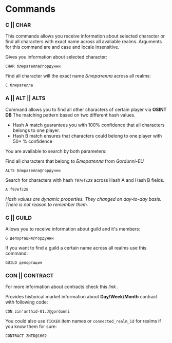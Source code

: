 # Commands

### C || CHAR

This commands allows you receive information about selected character or find all characters with exact name across all avaliable realms.
Arguments for this command are and case and locale insensitive.

Gives you information about selected character:
```
CHAR блюрателла@гордунни
```

Find all character will the exact name *Блюрателла* across all realms:
```
C блюрателла
```

### A || ALT || ALTS

Command allows you to find all other characters of certain player via **OSINT DB** The matching pattern based on two different hash values.

- Hash A match guarantees you with 100% confidence that all characters belongs to one player.
- Hash B match ensures that characters could belong to one player with 50+ % confidence

You are available to search by both parameters:

Find all characters that belong to *Блюрателла* from *Gordunni-EU*
```
ALTS блюрателла@гордунни
```

Search for characters with hash `f97efc28` across Hash A and Hash B fields.
```
A f97efc28
```

*Hash values are dynamic properties. They changed on day-to-day basis. There is not reason to remember them.*

### G || GUILD

Allows you to receive information about guild and it's members:
```
G депортация@гордунни
```
If you want to find a guild a certain name across all realms use this command:
```
GUILD депортация
```

### CON || CONTRACT

For more information about contracts check this *link* .

Provides historical market information about **Day/Week/Month** contract with following code:
```
CON zin'anthid-01.J@gordunni
```
You could also use `TICKER` item names or `connected_realm_id` for realms if you know them for sure:
```
CONTRACT ZNTD@1602
```

